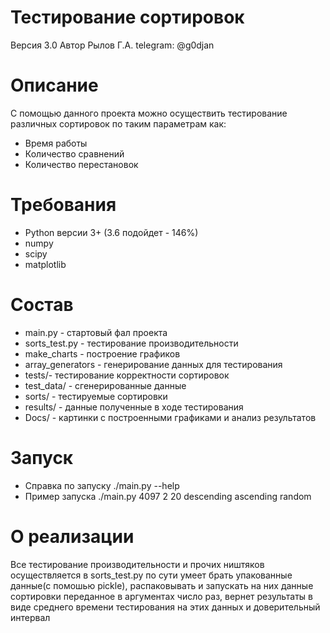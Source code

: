 # Тестирование сортировок
Версия 3.0
Автор Рылов Г.А. telegram: @g0djan
# Описание
C помощью данного проекта можно осуществить тестирование различных сортировок по таким параметрам как:
  * Время работы
  * Количество сравнений
  * Количество перестановок
# Требования
  * Python версии 3+ (3.6 подойдет - 146%)
  * numpy
  * scipy
  * matplotlib
# Состав
  * main.py - стартовый фал проекта
  * sorts_test.py - тестирование производительности
  * make_charts - построение графиков
  * array_generators - генерирование данных для тестирования
  * tests/- тестирование корректности сортировок
  * test_data/ - сгенерированные данные
  * sorts/ - тестируемые сортировки
  * results/ - данные полученные в ходе тестирования
  * Docs/ - картинки с построенными графиками и анализ результатов
# Запуск
  * Справка по запуску ./main.py --help
  * Пример запуска ./main.py 4097 2 20 descending ascending random
# О реализации
Все тестирование производительности и прочих ништяков осуществляется в sorts_test.py 
по сути умеет брать упакованные данные(с помошью pickle), распаковывать и запускать на них данные сортировки переданное в аргументах 
число раз, вернет результаты в виде среднего времени тестирования на этих данных и доверительный интервал
